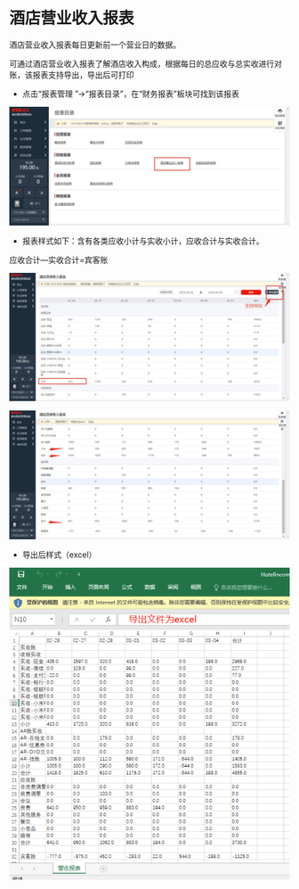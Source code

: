 # 酒店营业收入报表

酒店营业收入报表每日更新前一个营业日的数据。

可通过酒店营业收入报表了解酒店收入构成，根据每日的总应收与总实收进行对账，该报表支持导出，导出后可打印

* 点击“报表管理 ”→“报表目录”，在“财务报表”板块可找到该报表

![](../../../.gitbook/assets/image%20%28254%29.png)

* 报表样式如下：含有各类应收小计与实收小计，应收合计与实收合计。

应收合计—实收合计=宾客账

![](../../../.gitbook/assets/image%20%28384%29.png)

![](../../../.gitbook/assets/image%20%28337%29.png)

* 导出后样式（excel）

![](../../../.gitbook/assets/image%20%28297%29.png)

